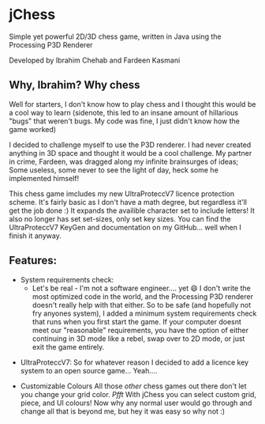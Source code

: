 # jChess
Simple yet powerful 2D/3D chess game, written in Java using the Processing P3D Renderer

Developed by Ibrahim Chehab and Fardeen Kasmani

## Why, Ibrahim? Why chess
Well for starters, I don't know how to play chess and I thought this would be a cool way to learn (sidenote, this led to an insane amount of hillarious "bugs" that weren't bugs. My code was fine, I just didn't know how the game worked)

I decided to challenge myself to use the P3D renderer. I had never created anything in 3D space and thought it would be a cool challenge. My partner in crime, Fardeen, was dragged along my infinite brainsurges of ideas; Some useless, some never to see the light of day, heck some he implemented himself!

This chess game imcludes my new UltraProteccV7 licence protection scheme. It's fairly basic as I don't have a math degree, but regardless it'll get the job done :) It expands the availible character set to include letters! It also no longer has set set-sizes, only set key sizes. You can find the UltraProteccV7 KeyGen and documentation on my GitHub... well when I finish it anyway. 

## Features:

* System requirements check:
  * Let's be real - I'm not a software engineer.... yet 😄 I don't write the most optimized code in the world, and the Processing P3D renderer doesn't really help with that either. So to be safe (and hopefully not fry anyones system), I added a minimum system requirements check that runs when you first start the game. If your computer doesnt meet our "reasonable" requirements, you have the option of either continuing in 3D mode like a rebel, swap over to 2D mode, or just exit the game entirely. 
  
 - UltraProteccV7:
  So for whatever reason I decided to add a licence key system to an open source game... Yeah....
  
 - Customizable Colours
  All those *other* chess games out there don't let you change your grid color. *Pfft* With jChess you can select custom grid, piece, and UI colours! Now why any normal user would go through and change all that is beyond me, but hey it was easy so why not :)
